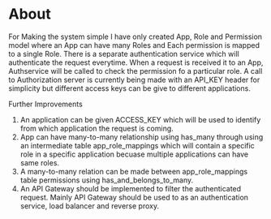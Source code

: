 # About

For Making the system simple I have only created App, Role and Permission model where an App can have many Roles and Each permission 
is mapped to a single Role. There is a separate authentication service which will authenticate the request everytime. When a request
is received it to an App, Authservice will be called to check the permission fo a particular role. A call to Authorization server
is currently being made with an API_KEY header for simplicity but different access keys can be give to different applications.

Further Improvements
1) An application can be given ACCESS_KEY which will be used to identify from which application the request is coming.
2) App can have many-to-many relationship using has_many through using an intermediate table app_role_mappings which will
   contain a specific role in a specific application becuase multiple applications can have same roles.
3) A many-to-many relation can be made between app_role_mappings table permissions using has_and_belongs_to_many.
4) An API Gateway should be implemented to filter the authenticated request. Mainly API Gateway should be used to
   as an authentication service, load balancer and reverse proxy.
